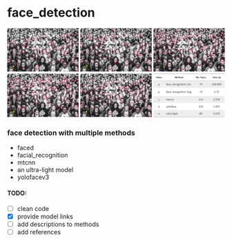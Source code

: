 # face_detection
![samples](TestOutput/Picture2.png)
### face detection with multiple methods
- faced
- facial_recognition
- mtcnn
- an ultra-light model
- yolofacev3

#### TODO:
- [ ] clean code
- [X] provide model links
- [ ] add descriptions to methods
- [ ] add references
